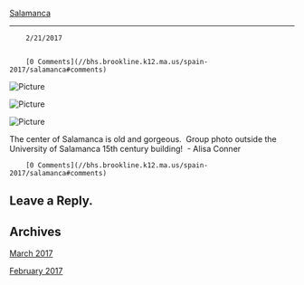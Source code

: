 [Salamanca](//bhs.brookline.k12.ma.us/spain-2017/salamanca)

			
----------------------------------------------------------------

		2/21/2017
	

		[0 Comments](//bhs.brookline.k12.ma.us/spain-2017/salamanca#comments)
	

 ![Picture](/uploads/8/0/1/5/801512/img-3475_orig.jpg)

 ![Picture](/uploads/8/0/1/5/801512/img-3487_orig.jpg)

 ![Picture](/uploads/8/0/1/5/801512/img-3479_orig.jpg)

The center of Salamanca is old and gorgeous.  Group photo outside the University of Salamanca 15th century building!  - Alisa Conner

		[0 Comments](//bhs.brookline.k12.ma.us/spain-2017/salamanca#comments)
	

  
  
  

Leave a Reply.
--------------

Archives
--------

[March 2017](/spain-2017/archives/03-2017)
		  
[February 2017](/spain-2017/archives/02-2017)